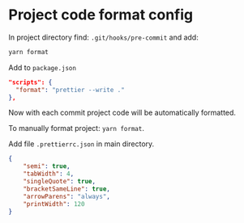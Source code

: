# Project code format config

In project directory find: `.git/hooks/pre-commit` and add:

```sh
yarn format
```

Add to `package.json`

```json
"scripts": {
  "format": "prettier --write ."
},
```

Now with each commit project code will be automatically formatted.

To manually format project: `yarn format`.

Add file `.prettierrc.json` in main directory.

```json
{
    "semi": true,
    "tabWidth": 4,
    "singleQuote": true,
    "bracketSameLine": true,
    "arrowParens": "always",
    "printWidth": 120
}
```
